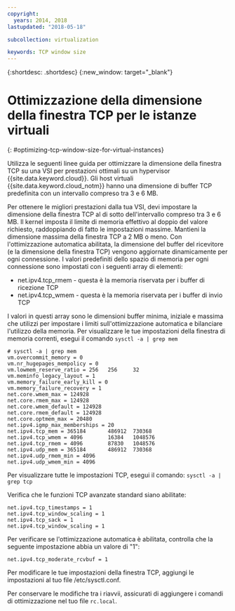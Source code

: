 ```yaml
---
copyright:
  years: 2014, 2018
lastupdated: "2018-05-18"

subcollection: virtualization

keywords: TCP window size
---
```

{:shortdesc: .shortdesc}
{:new_window: target="_blank"}

# Ottimizzazione della dimensione della finestra TCP per le istanze virtuali
{: #optimizing-tcp-window-size-for-virtual-instances}

Utilizza le seguenti linee guida per ottimizzare la dimensione della finestra TCP su una VSI per prestazioni ottimali su un hypervisor {{site.data.keyword.cloud}}. Gli host virtuali {{site.data.keyword.cloud_notm}} hanno una dimensione di buffer TCP predefinita con un intervallo compreso tra 3 e 6 MB.

Per ottenere le migliori prestazioni dalla tua VSI, devi impostare la dimensione della finestra TCP al di sotto dell'intervallo compreso tra 3 e 6 MB. Il kernel imposta il limite di memoria effettivo al doppio del valore richiesto, raddoppiando di fatto le impostazioni massime. Mantieni la dimensione massima della finestra TCP a 2 MB o meno. Con l'ottimizzazione automatica abilitata, la dimensione del buffer del ricevitore (e la dimensione della finestra TCP) vengono aggiornate dinamicamente per ogni connessione. I valori predefiniti dello spazio di memoria per ogni connessione sono impostati con i seguenti array di elementi:

* net.ipv4.tcp_rmem - questa è la memoria riservata per i buffer di ricezione TCP
* net.ipv4.tcp_wmem - questa è la memoria riservata per i buffer di invio TCP

I valori in questi array sono le dimensioni buffer minima, iniziale e massima che utilizzi per impostare i limiti sull'ottimizzazione automatica e bilanciare l'utilizzo della memoria. Per visualizzare le tue impostazioni della finestra di memoria correnti, esegui il comando `sysctl -a | grep mem`

    # sysctl -a | grep mem
    vm.overcommit_memory = 0
    vm.nr_hugepages_mempolicy = 0
    vm.lowmem_reserve_ratio = 256   256     32
    vm.meminfo_legacy_layout = 1
    vm.memory_failure_early_kill = 0
    vm.memory_failure_recovery = 1
    net.core.wmem_max = 124928
    net.core.rmem_max = 124928
    net.core.wmem_default = 124928
    net.core.rmem_default = 124928
    net.core.optmem_max = 20480
    net.ipv4.igmp_max_memberships = 20
    net.ipv4.tcp_mem = 365184       486912  730368
    net.ipv4.tcp_wmem = 4096        16384   1048576
    net.ipv4.tcp_rmem = 4096        87830   1048576
    net.ipv4.udp_mem = 365184       486912  730368
    net.ipv4.udp_rmem_min = 4096
    net.ipv4.udp_wmem_min = 4096

Per visualizzare tutte le impostazioni TCP, esegui il comando: `sysctl -a | grep tcp`

Verifica che le funzioni TCP avanzate standard siano abilitate:

    net.ipv4.tcp_timestamps = 1
    net.ipv4.tcp_window_scaling = 1
    net.ipv4.tcp_sack = 1
    net.ipv4.tcp_window_scaling = 1

Per verificare se l'ottimizzazione automatica è abilitata, controlla che la seguente impostazione abbia un valore di "1":

    net.ipv4.tcp_moderate_rcvbuf = 1

Per modificare le tue impostazioni della finestra TCP, aggiungi le impostazioni al tuo file /etc/sysctl.conf.

<!--**Note:** The preceding general recommendations are used to tune the TCP window sizes of a VSI in the public cloud. You have many ways to optimize your network for different workloads.-->

Per conservare le modifiche tra i riavvii, assicurati di aggiungere i comandi di ottimizzazione nel tuo file `rc.local`.
